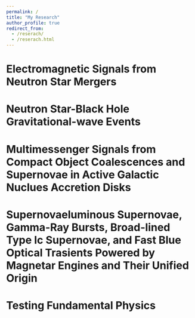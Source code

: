 ```yaml
---
permalink: /
title: "My Research"
author_profile: true
redirect_from: 
  - /reserach/
  - /reserach.html
---
```


Electromagnetic Signals from Neutron Star Mergers
===

Neutron Star-Black Hole Gravitational-wave Events
===

Multimessenger Signals from Compact Object Coalescences and Supernovae in Active Galactic Nuclues Accretion Disks
===

Supernovaeluminous Supernovae, Gamma-Ray Bursts, Broad-lined Type Ic Supernovae, and Fast Blue Optical Trasients Powered by Magnetar Engines and Their Unified Origin
===

Testing Fundamental Physics
===
